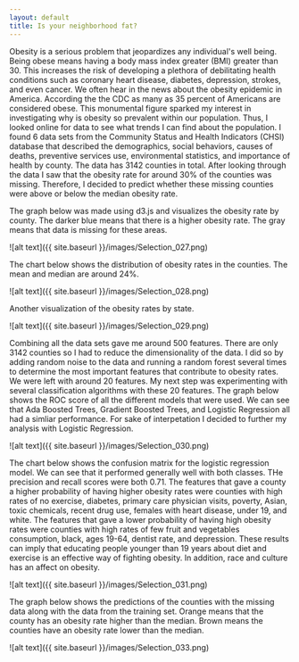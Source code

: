 ```yaml
---
layout: default
title: Is your neighborhood fat?
---
```

Obesity is a serious problem that jeopardizes any individual's well being. Being obese means having a body mass index greater (BMI) greater than 30. This increases the risk of developing a plethora of debilitating health conditions such as coronary heart disease, diabetes, depression, strokes, and even cancer. We often hear in the news about the obesity epidemic in America. According the the CDC as many as 35 percent of Americans are considered obese. This monumental figure sparked my interest in investigating why is obesity so prevalent within our population. Thus, I looked online for data to see what trends I can find about the population. I found 6 data sets from the Community Status and Health Indicators (CHSI) database that described the demographics, social behaviors, causes of deaths, preventive services use, environmental statistics, and importance of health by county. The data has 3142 counties in total. After looking through the data I saw that the obesity rate for around 30% of the counties was missing. Therefore, I decided to predict whether these missing counties were above or below the median obesity rate.

The graph below was made using d3.js and visualizes the obesity rate by county. The darker blue means that there is a higher obesity rate. The gray means that data is missing for these areas.

![alt text]({{ site.baseurl }}/images/Selection_027.png) 

The chart below shows the distribution of obesity rates in the counties. The mean and median are around 24%.

![alt text]({{ site.baseurl }}/images/Selection_028.png)

Another visualization of the obesity rates by state. 

![alt text]({{ site.baseurl }}/images/Selection_029.png)

Combining all the data sets gave me around 500 features. There are only 3142 counties so I had to reduce the dimensionality of the data. I did so by adding random noise to the data and running a random forest several times to determine the most important features that contribute to obesity rates. We were left with around 20 features. My next step was experimenting with several classification algorithms with these 20 features. The graph below shows the ROC score of all the different models that were used. We can see that Ada Boosted Trees, Gradient Boosted Trees, and Logistic Regression all had a simliar performance. For sake of interpetation I decided to further my analysis with Logistic Regression.

![alt text]({{ site.baseurl }}/images/Selection_030.png)

The chart below shows the confusion matrix for the logistic regression model. We can see that it performed generally well with both classes. THe precision and recall scores were both 0.71. The features that gave a county a higher probability of having higher obesity rates were counties with high rates of no exercise, diabetes, primary care physician visits, poverty, Asian, toxic chemicals, recent drug use, females with heart disease, under 19, and white. The features that gave a lower probability of having high obesity rates were counties with high rates of few fruit and vegetables consumption, black, ages 19-64, dentist rate, and depression. These results can imply that educating people younger than 19 years about diet and exercise is an effective way of fighting obesity. In addition, race and culture has an affect on obesity.

![alt text]({{ site.baseurl }}/images/Selection_031.png)

The graph below shows the predictions of the counties with the missing data along with the data from the training set. Orange means that the county has an obesity rate higher than the median. Brown means the counties have an obesity rate lower than the median.

![alt text]({{ site.baseurl }}/images/Selection_033.png)
